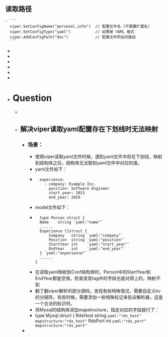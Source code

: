 ## 读取路径
	- ```
	  viper.SetConfigName("personal_info")  // 配置文件名 (不需要扩展名)
	  viper.SetConfigType("yaml")           // 如果是 YAML 格式
	  viper.AddConfigPath("doc")            // 配置文件所在的路径
	  ```
-
-
-
-
-
-
- # Question
	-
	- ## 解决viper读取yaml配置存在下划线时无法映射
		- ### 场景：
			- 使用viper读取yaml文件时候，遇到yaml文件中存在下划线，映射到结构体之后，结构体无法取到yaml文件中对应的值。
			- yaml文件如下：
			- ```
			  	experience: 
			      - company: Example Inc.
			        position: Software Engineer
			        start_year: 2013 
			        end_year: 2019 
			  ```
			- model文件如下：
			- ```
			  	type Person struct {
			  	Name    string `yaml:"name"`
			  	......
			  	Experience []struct {
			  		Company   string `yaml:"company"`
			  		Position  string `yaml:"position"`
			  		StartYear int    `yaml:"start_year"`
			  		EndYear   int    `yaml:"end_year"`
			  	} `yaml:"experience"`
			  	......
			  }
			  ```
			- 在读取yaml映射到Conf结构体时，Person中的StartYear和EndYear都是空值，检查发现tag中的字段也是对得上的，映射不到
			- 翻了翻viper解析的部分源码，发现有些特殊情况，需要自定义kv的分隔符，有些时候，需要添加一些特殊标记来告诉解析器，这是一个合法的标识符。
			- 将Mysql的结构体添加mapstructure，指定对应的字段就行了：
			- type Mysql struct {
			  RdsHost string `yaml:"rds_host" mapstructure:"rds_host"`
			  RdsPort int    `yaml:"rds_port" mapstructure:"rds_port"`
		-